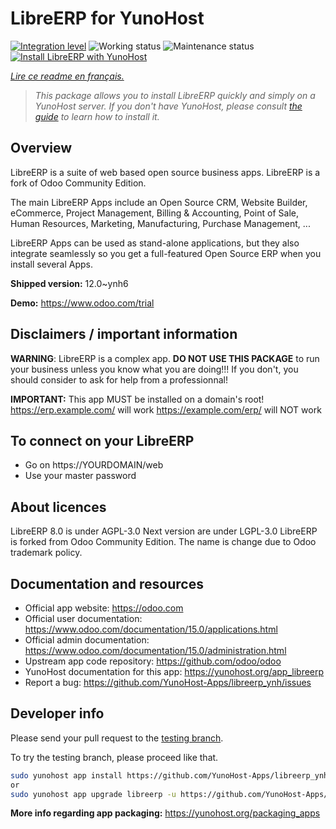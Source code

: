 <!--
N.B.: This README was automatically generated by https://github.com/YunoHost/apps/tree/master/tools/README-generator
It shall NOT be edited by hand.
-->

# LibreERP for YunoHost

[![Integration level](https://dash.yunohost.org/integration/libreerp.svg)](https://dash.yunohost.org/appci/app/libreerp) ![Working status](https://ci-apps.yunohost.org/ci/badges/libreerp.status.svg) ![Maintenance status](https://ci-apps.yunohost.org/ci/badges/libreerp.maintain.svg)  
[![Install LibreERP with YunoHost](https://install-app.yunohost.org/install-with-yunohost.svg)](https://install-app.yunohost.org/?app=libreerp)

*[Lire ce readme en français.](./README_fr.md)*

> *This package allows you to install LibreERP quickly and simply on a YunoHost server.
If you don't have YunoHost, please consult [the guide](https://yunohost.org/#/install) to learn how to install it.*

## Overview

LibreERP is a suite of web based open source business apps. LibreERP is a fork of Odoo Community Edition.

The main LibreERP Apps include an Open Source CRM, Website Builder, eCommerce, Project Management, Billing &amp; Accounting, Point of Sale, Human Resources, Marketing, Manufacturing, Purchase Management, ...

LibreERP Apps can be used as stand-alone applications, but they also integrate seamlessly so you get a full-featured Open Source ERP when you install several Apps.


**Shipped version:** 12.0~ynh6

**Demo:** https://www.odoo.com/trial
## Disclaimers / important information

**WARNING**: LibreERP is a complex app. **DO NOT USE THIS PACKAGE** to run your business unless you know what you are doing!!! If you don't, you should consider to ask for help from a professionnal!

**IMPORTANT:** This app MUST be installed on a domain's root!
https://erp.example.com/ will work
https://example.com/erp/ will NOT work

To connect on your LibreERP
-----------
- Go on https://YOURDOMAIN/web
- Use your master password

About licences
-----------
LibreERP 8.0 is under AGPL-3.0
Next version are under LGPL-3.0
LibreERP is forked from Odoo Community Edition. The name is change due to Odoo trademark policy.

## Documentation and resources

* Official app website: <https://odoo.com>
* Official user documentation: <https://www.odoo.com/documentation/15.0/applications.html>
* Official admin documentation: <https://www.odoo.com/documentation/15.0/administration.html>
* Upstream app code repository: <https://github.com/odoo/odoo>
* YunoHost documentation for this app: <https://yunohost.org/app_libreerp>
* Report a bug: <https://github.com/YunoHost-Apps/libreerp_ynh/issues>

## Developer info

Please send your pull request to the [testing branch](https://github.com/YunoHost-Apps/libreerp_ynh/tree/testing).

To try the testing branch, please proceed like that.

``` bash
sudo yunohost app install https://github.com/YunoHost-Apps/libreerp_ynh/tree/testing --debug
or
sudo yunohost app upgrade libreerp -u https://github.com/YunoHost-Apps/libreerp_ynh/tree/testing --debug
```

**More info regarding app packaging:** <https://yunohost.org/packaging_apps>
